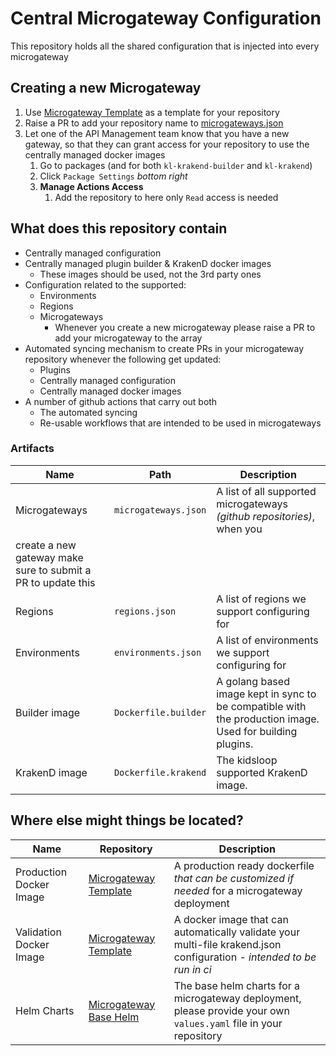 # Central Microgateway Configuration

This repository holds all the shared configuration that is injected into every microgateway

## Creating a new Microgateway

1. Use [Microgateway Template](https://github.com/KL-Engineering/microgateway-template) as a template for your repository
2. Raise a PR to add your repository name to [microgateways.json](microgateways.json)
3. Let one of the API Management team know that you have a new gateway, so that they can grant access for your repository to use the centrally managed docker images
   1. Go to packages (and for both `kl-krakend-builder` and `kl-krakend`)
   2. Click `Package Settings` _bottom right_
   3. **Manage Actions Access**
      1. Add the repository to here only `Read` access is needed

## What does this repository contain

- Centrally managed configuration
- Centrally managed plugin builder & KrakenD docker images
  - These images should be used, not the 3rd party ones
- Configuration related to the supported:
  - Environments
  - Regions
  - Microgateways
    - Whenever you create a new microgateway please raise a PR to add your microgateway to the array
- Automated syncing mechanism to create PRs in your microgateway repository whenever the following get updated:
  - Plugins
  - Centrally managed configuration
  - Centrally managed docker images
- A number of github actions that carry out both
  - The automated syncing
  - Re-usable workflows that are intended to be used in microgateways

### Artifacts

| Name                                                         | Path                 | Description                                                                                              |
| ------------------------------------------------------------ | -------------------- | -------------------------------------------------------------------------------------------------------- |
| Microgateways                                                | `microgateways.json` | A list of all supported microgateways _(github repositories)_, when you                                  |
| create a new gateway make sure to submit a PR to update this |
| Regions                                                      | `regions.json`       | A list of regions we support configuring for                                                             |
| Environments                                                 | `environments.json`  | A list of environments we support configuring for                                                        |
| Builder image                                                | `Dockerfile.builder` | A golang based image kept in sync to be compatible with the production image. Used for building plugins. |
| KrakenD image                                                | `Dockerfile.krakend` | The kidsloop supported KrakenD image.                                                                    |

## Where else might things be located?


| Name                    | Repository                                                                         | Description                                                                                                            |
| ----------------------- | ---------------------------------------------------------------------------------- | ---------------------------------------------------------------------------------------------------------------------- |
| Production Docker Image | [Microgateway Template](https://github.com/KL-Engineering/microgateway-template)   | A production ready dockerfile _that can be customized if needed_ for a microgateway deployment                         |
| Validation Docker Image | [Microgateway Template](https://github.com/KL-Engineering/microgateway-template)   | A docker image that can automatically validate your multi-file krakend.json configuration - _intended to be run in ci_ |
| Helm Charts             | [Microgateway Base Helm](https://github.com/KL-Engineering/microgateway-base-helm) | The base helm charts for a microgateway deployment, please provide your own `values.yaml` file in your repository      |
